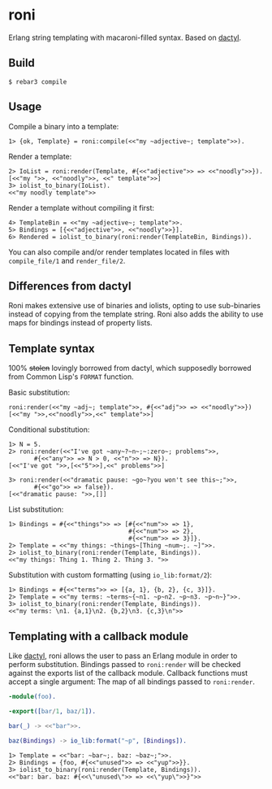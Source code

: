 roni
=====

Erlang string templating with macaroni-filled syntax. Based on [dactyl](https://github.com/basho/dactyl).

Build
-----

    $ rebar3 compile

Usage
-----

Compile a binary into a template:

    1> {ok, Template} = roni:compile(<<"my ~adjective~; template">>).

Render a template:

    2> IoList = roni:render(Template, #{<<"adjective">> => <<"noodly">>}).
    [<<"my ">>, <<"noodly">>, <<" template">>]
    3> iolist_to_binary(IoList).
    <<"my noodly template">>

Render a template without compiling it first:

    4> TemplateBin = <<"my ~adjective~; template">>.
    5> Bindings = [{<<"adjective">>, <<"noodly">>}].
    6> Rendered = iolist_to_binary(roni:render(TemplateBin, Bindings)).

You can also compile and/or render templates located in files with
`compile_file/1` and `render_file/2`.

Differences from dactyl
-----------------------

Roni makes extensive use of binaries and iolists, opting to use sub-binaries
instead of copying from the template string. Roni also adds the ability to use
maps for bindings instead of property lists.

Template syntax
---------------

100% ~~stolen~~ lovingly borrowed from dactyl, which supposedly borrowed from Common Lisp's `FORMAT` function.

Basic substitution:

    roni:render(<<"my ~adj~; template">>, #{<<"adj">> => <<"noodly">>})
    [<<"my ">>,<<"noodly">>,<<" template">>]


Conditional substitution:

    1> N = 5.
    2> roni:render(<<"I've got ~any~?~n~;~:zero~; problems">>,
           #{<<"any">> => N > 0, <<"n">> => N}).
    [<<"I've got ">>,[<<"5">>],<<" problems">>]

    3> roni:render(<<"dramatic pause: ~go~?you won't see this~;">>,
           #{<<"go">> => false}).
    [<<"dramatic pause: ">>,[]]

List substitution:

    1> Bindings = #{<<"things">> => [#{<<"num">> => 1},
                                     #{<<"num">> => 2},
                                     #{<<"num">> => 3}]}.
    2> Template = <<"my things: ~things~[Thing ~num~;. ~]">>.
    2> iolist_to_binary(roni:render(Template, Bindings)).
    <<"my things: Thing 1. Thing 2. Thing 3. ">>

Substitution with custom formatting (using `io_lib:format/2`):

    1> Bindings = #{<<"terms">> => [{a, 1}, {b, 2}, {c, 3}]}.
    2> Template = <<"my terms: ~terms~{~n1. ~p~n2. ~p~n3. ~p~n~}">>.
    3> iolist_to_binary(roni:render(Template, Bindings)).
    <<"my terms: \n1. {a,1}\n2. {b,2}\n3. {c,3}\n">>

Templating with a callback module
---------------------------------

Like [dactyl](https://github.com/basho/dactyl), roni allows the user to pass an
Erlang module in order to perform substitution. Bindings passed to `roni:render`
will be checked against the exports list of the callback module. Callback
functions must accept a single argument: The map of all bindings passed to
`roni:render`.

```erlang
-module(foo).

-export([bar/1, baz/1]).

bar(_) -> <<"bar">>.

baz(Bindings) -> io_lib:format("~p", [Bindings]).
```

    1> Template = <<"bar: ~bar~;. baz: ~baz~;">>.
    2> Bindings = {foo, #{<<"unused">> => <<"yup">>}}.
    3> iolist_to_binary(roni:render(Template, Bindings)).
    <<"bar: bar. baz: #{<<\"unused\">> => <<\"yup\">>}">>
